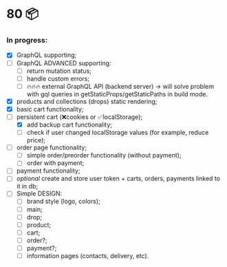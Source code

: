 # 80 📦

### In progress:

- [x] GraphQL supporting;
- [ ] GraphQL ADVANCED supporting:
  - [ ] return mutation status;
  - [ ] handle custom errors;
  - [ ] 🔥🔥🔥 external GraphQL API (backend server) -> will solve problem with gql queries in getStaticProps/getStaticPaths in build mode.
- [x] products and collections (drops) static rendering;
- [x] basic cart functionality;
- [ ] persistent cart (❌cookies or ✅localStorage);
  - [x] add backup cart functionality;
  - [ ] check if user changed localStorage values (for example, reduce price);
- [ ] order page functionality;
  - [ ] simple order/preorder functionality (without payment);
  - [ ] order with payment;
- [ ] payment functionality;
- [ ] *optional* create and store user token + carts, orders, payments linked to it in db;
- [ ] Simple DESIGN:
  - [ ] brand style (logo, colors);
  - [ ] main;
  - [ ] drop;
  - [ ] product;
  - [ ] cart;
  - [ ] order?;
  - [ ] payment?;
  - [ ] information pages (contacts, delivery, etc).

